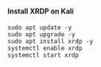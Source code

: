 #### Install XRDP on Kali

```
sudo apt update -y
sudo apt upgrade -y
sudo apt install xrdp -y
systemctl enable xrdp
systemctl start xrdp
```
